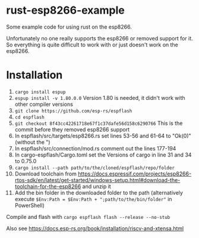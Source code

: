 # rust-esp8266-example
Some example code for using rust on the esp8266.

Unfortunately no one really supports the esp8266 or removed support for it. So everything is quite difficult to work with or just doesn't work on the esp8266.

# Installation

1. `cargo install espup`
2. `espup install -v 1.80.0.0` Version 1.80 is needed, it didn't work with other compiler versions
3. `git clone https://github.com/esp-rs/espflash`
4. `cd espflash`
5. `git checkout 8f43cc42261718e67f1c37dafe56d158c6290766` This is the commit before they removed esp8266 support
6. In espflash/src/targets/esp8266.rs set lines 53-56 and 61-64 to "Ok(0)" (without the ")
7. In espflash/src/connection/mod.rs comment out the lines 177-194
8. In cargo-espflash/Cargo.toml set the Versions of cargo in line 31 and 34 to 0.75.0
9. `cargo install --path path/to/the/cloned/espflash/repo/folder`
10. Download toolchain from https://docs.espressif.com/projects/esp8266-rtos-sdk/en/latest/get-started/windows-setup.html#download-the-toolchain-for-the-esp8266 and unzip it
11. Add the bin folder in the downloaded folder to the path (alternatively execute `$Env:Path = $Env:Path + ";path/to/the/bin/folder"` in PowerShell)

Compile and flash with `cargo espflash flash --release --no-stub`

Also see <https://docs.esp-rs.org/book/installation/riscv-and-xtensa.html>
